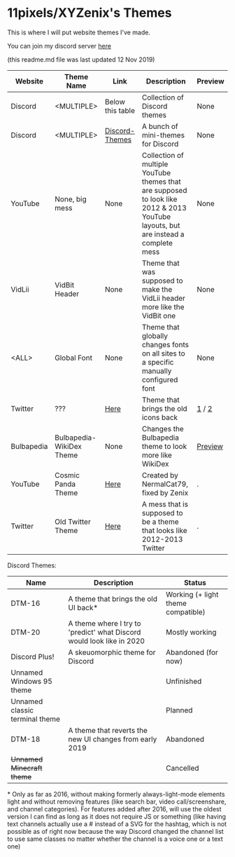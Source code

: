 # 11pixels/XYZenix's Themes

This is where I will put website themes I've made.

You can join my discord server [here](https://discord.gg/vjXwAYx)

(this readme.md file was last updated 12 Nov 2019)

Website | Theme Name | Link | Description | Preview
------- | ---------- | ---- | ----------- | -------
Discord | \<MULTIPLE\> | Below this table | Collection of Discord themes | None
Discord | \<MULTIPLE\> | [Discord-Themes](https://github.com/XYZenix/Discord-Themes) | A bunch of mini-themes for Discord | None
YouTube | None, big mess | None | Collection of multiple YouTube themes that are supposed to look like 2012 & 2013 YouTube layouts, but are instead a complete mess | None
VidLii | VidBit Header | None | Theme that was supposed to make the VidLii header more like the VidBit one | None
\<ALL\> | Global Font | None | Theme that globally changes fonts on all sites to a specific manually configured font | None
Twitter | ??? | [Here](https://github.com/XYZenix/XYZenixThemes/blob/master/OldTwitterIcons.css) | Theme that brings the old icons back | [1](https://cdn.discordapp.com/attachments/531523467636375554/591349962290233354/unknown.png) / [2](https://cdn.discordapp.com/attachments/531523467636375554/591349987661709324/unknown.png)
Bulbapedia | Bulbapedia-WikiDex Theme | None | Changes the Bulbapedia theme to look more like WikiDex | [Preview](https://cdn.discordapp.com/attachments/581117911117070336/622017951784239105/unknown.png)
YouTube | Cosmic Panda Theme | [Here](https://github.com/XYZenix/XYZenixThemes/blob/master/YTCosmicPanda.css) | Created by NermalCat79, fixed by Zenix | .
Twitter | Old Twitter Theme | [Here](https://github.com/XYZenix/XYZenixThemes/blob/master/OldTwitterTheme.css) | A mess that is supposed to be a theme that looks like 2012-2013 Twitter | .

Discord Themes:

Name | Description | Status
-- | -- | --
DTM-16 | A theme that brings the old UI back* | Working (+ light theme compatible)
DTM-20 | A theme where I try to 'predict' what Discord would look like in 2020 | Mostly working
Discord Plus! | A skeuomorphic theme for Discord | Abandoned (for now)
Unnamed Windows 95 theme | | Unfinished
Unnamed classic terminal theme | | Planned
DTM-18 | A theme that reverts the new UI changes from early 2019 | Abandoned
~~Unnamed Minecraft theme~~ | | Cancelled

\* Only as far as 2016, without making formerly always-light-mode elements light and without removing features (like search bar, video call/screenshare, and channel categories). For features added after 2016, will use the oldest version I can find as long as it does not require JS or something (like having text channels actually use a # instead of a SVG for the hashtag, which is not possible as of right now because the way Discord changed the channel list to use same classes no matter whether the channel is a voice one or a text one)
